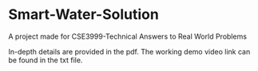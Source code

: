 # Smart-Water-Solution
A project made for CSE3999-Technical Answers to Real World Problems

In-depth details are provided in the pdf. The working demo video link can be found in the txt file.
